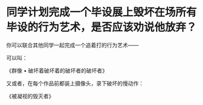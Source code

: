 # 同学计划完成一个毕设展上毁坏在场所有毕设的行为艺术，是否应该劝说他放弃？

你可以联合其他同学一起完成一个追着打的行为艺术——

可以叫：

《群像 • 破坏着破坏着的破坏者的破坏者》

  


又或者，在每个作品前都装上摄像头，录下破坏的慢动作：

《被凝视的毁灭者》



